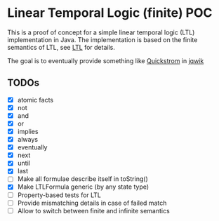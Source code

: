 # Linear Temporal Logic (finite) POC

This is a proof of concept for a simple linear temporal logic (LTL) implementation in Java. 
The implementation is based on the finite semantics of LTL, 
see [LTL](./src/main/java/ltlf/LTL.java) for details.

The goal is to eventually provide something like [Quickstrom](https://quickstrom.io/) in [jqwik](https://jqwik.net/)

## TODOs

- [x] atomic facts
- [x] not
- [x] and
- [x] or
- [x] implies
- [x] always
- [x] eventually
- [x] next
- [x] until
- [x] last
- [ ] Make all formulae describe itself in toString()
- [x] Make LTLFormula generic (by any state type)
- [ ] Property-based tests for LTL
- [ ] Provide mismatching details in case of failed match
- [ ] Allow to switch between finite and infinite semantics